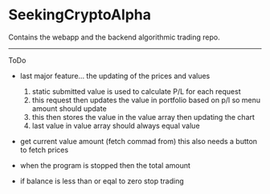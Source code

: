 # SeekingCryptoAlpha
Contains the webapp and the backend algorithmic trading repo.


-----------------------------------------------------------------------------------------------
ToDo
- last major feature... the updating of the prices and values

    1) static submitted value is used to calculate P/L for each request
    2) this request then updates the value in portfolio based on p/l so menu amount should update
    3) this then stores the value in the value array then updating the chart
    4) last value in value array should always equal value


- get current value amount (fetch commad from) this also needs a button to fetch prices
- when the program is stopped then the total amount 
- if balance is less than or eqal to zero stop trading
